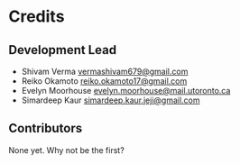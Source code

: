 # Credits


## Development Lead

* Shivam Verma <vermashivam679@gmail.com>
* Reiko Okamoto <reiko.okamoto17@gmail.com>
* Evelyn Moorhouse <evelyn.moorhouse@mail.utoronto.ca>
* Simardeep Kaur <simardeep.kaur.jeji@gmail.com>

## Contributors

None yet. Why not be the first?
